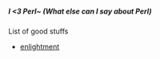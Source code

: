 ##### I <3 Perl~ (What else can I say about Perl)

List of good stuffs
* [enlightment](http://www.enlightenedperl.org/projects.html)
